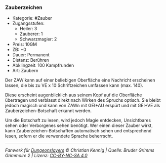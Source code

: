 ### Zauberzeichen

- Kategorie: #Zauber
- Zugangsstufen:
  - Heiler: 3
  - Zauberer: 1
  - Schwarzmagier: 2
- Preis: 10GM
- ZB: +0
- Dauer: Permanent
- Distanz: Berühren
- Abklingzeit: 100 Kampfrunden
- Art: Zaubern



Der ZAW kann auf einer beliebigen Oberfläche eine Nachricht erscheinen lassen, die bis zu VE x 10 Schriftzeichen umfassen kann (max. 140).

Diese erscheint augenblicklich aus seinem Kopf auf die Oberfläche übertragen und verblasst direkt nach Wirken des Spruchs optisch. Sie bleibt jedoch magisch und kann von ZAWn mit GEI+AU erspürt und mit GEI+VE als Zauberzeichen-Botschaft erkannt werden.

Um die Botschaft zu lesen, wird jedoch Magie entdecken, Unsichtbares sehen oder Verborgenes sehen benötigt. Wer einen dieser Zauber wirkt, kann Zauberzeichen-Botschaften automatisch sehen und entsprechend lesen, sofern er die verwendete Sprache beherrscht.

---

_Fanwerk für [Dungeonslayers](https://www.dungeonslayers.net/) © Christian Kennig | Quelle: Bruder Grimms Grimmoire 2 | Lizenz: [CC-BY-NC-SA 4.0](https://creativecommons.org/licenses/by-nc-sa/4.0/deed.de)_
